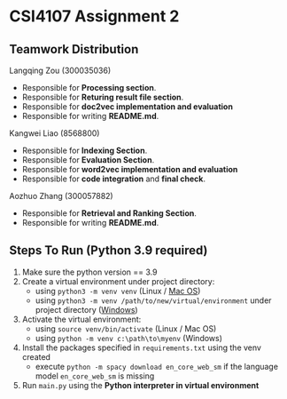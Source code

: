 # CSI4107 Assignment 2
## Teamwork Distribution
Langqing Zou (300035036)
- Responsible for **Processing section**.
- Responsible for **Returing result file section**.
- Responsible for **doc2vec implementation and evaluation**
- Responsible for writing **README.md**.

Kangwei Liao (8568800)
- Responsible for **Indexing Section**.
- Responsible for **Evaluation Section**.
- Responsible for **word2vec implementation and evaluation**
- Responsible for **code integration** and **final check**.

Aozhuo Zhang (300057882)
- Responsible for **Retrieval and Ranking Section**.
- Responsible for writing **README.md**.

## Steps To Run (Python 3.9 required)
1. Make sure the python version == 3.9
2. Create a virtual environment under project directory:
   - using ```python3 -m venv venv``` (Linux / [Mac OS](https://sourabhbajaj.com/mac-setup/Python/virtualenv.html))
   - using ```python3 -m venv /path/to/new/virtual/environment```
   under project directory ([Windows](https://docs.python.org/3/library/venv.html))
3. Activate the virtual environment:
   - using ```source venv/bin/activate``` (Linux / Mac OS)
   - using ```python -m venv c:\path\to\myenv``` (Windows)
4. Install the packages specified in ```requirements.txt``` using the venv created
   - execute ```python -m spacy download en_core_web_sm``` if the language model ```en_core_web_sm``` is missing
5. Run ```main.py``` using the **Python interpreter in virtual environment**
